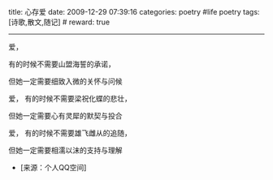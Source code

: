 title: 心存爱 
date: 2009-12-29 07:39:16
categories: poetry #life poetry
tags: [诗歌,散文,随记]  # <!--more-->
reward: true

---

爱，

有的时候不需要山盟海誓的承诺，

但她一定需要细致入微的关怀与问候

<!--more-->

爱，
有的时候不需要梁祝化蝶的悲壮，

但她一定需要心有灵犀的默契与投合


爱，
有的时候不需要雄飞雌从的追随，

但她一定需要相濡以沫的支持与理解


- [来源：个人QQ空间]
